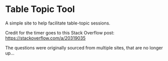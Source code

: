 # Table Topic Tool

A simple site to help facilitate table-topic sessions.

Credit for the timer goes to this Stack Overflow post: https://stackoverflow.com/a/20319035

The questions were originally sourced from multiple sites, that are no longer up...

